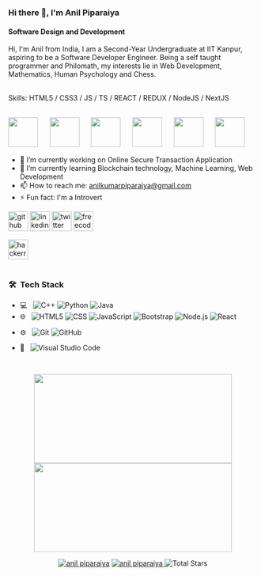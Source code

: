 ### Hi there 👋, I'm Anil Piparaiya
#### Software Design and Development
Hi, I'm Anil from India, I am a Second-Year Undergraduate at IIT Kanpur, aspiring to be a Software Developer Engineer. Being a self taught programmer and Philomath, my interests lie in Web Development, Mathematics, Human Psychology and Chess.

<br/>
Skills:   HTML5 / CSS3 / JS / TS / REACT / REDUX / NodeJS / NextJS

<br />
<br/>
<!-- <div align="center"> -->
<div>
	
  <img
    src="https://cdn.jsdelivr.net/gh/devicons/devicon@latest/icons/html5/html5-plain.svg"
    width="60px"
  />&nbsp;&nbsp;&nbsp;&nbsp;&nbsp;
  <img
    src="https://cdn.jsdelivr.net/gh/devicons/devicon@latest/icons/css3/css3-plain.svg"
    width="60px"
    />&nbsp;&nbsp;&nbsp;&nbsp;&nbsp;
  <img
    src="https://cdn.jsdelivr.net/gh/devicons/devicon@latest/icons/javascript/javascript-plain.svg"
    width="60px"
  />&nbsp;&nbsp;&nbsp;&nbsp;&nbsp;
  <img
    src="https://cdn.jsdelivr.net/gh/devicons/devicon@latest/icons/typescript/typescript-plain.svg"
    width="60px"
  />&nbsp;&nbsp;&nbsp;&nbsp;&nbsp;
  <img
    src="https://cdn.jsdelivr.net/gh/devicons/devicon@latest/icons/react/react-original.svg"
    width="60px"
  />&nbsp;&nbsp;&nbsp;&nbsp;&nbsp;
  <img
    src="https://cdn.jsdelivr.net/gh/devicons/devicon@latest/icons/redux/redux-original.svg"
    width="60px"
  />
  <br />
</div>

- 🔭 I’m currently working on Online Secure Transaction Application 
- 🌱 I’m currently learning  Blockchain technology, Machine Learning, Web Development 
- 📫 How to reach me: anilkumarpiparaiya@gmail.com 
- ⚡ Fun fact: I'm a Introvert 


[<img src='https://cdn.jsdelivr.net/npm/simple-icons@3.0.1/icons/github.svg' alt='github' height='40'>](https://github.com/anilpiparaiya)
[<img src='https://cdn.jsdelivr.net/npm/simple-icons@3.0.1/icons/linkedin.svg' alt='linkedin' height='40'>](https://www.linkedin.com/in/anilpiparaiya/) 
[<img src='https://cdn.jsdelivr.net/npm/simple-icons@3.0.1/icons/twitter.svg' alt='twitter' height='40'>](https://twitter.com/anilpiparaiya) 
[<img src='https://cdn.jsdelivr.net/npm/simple-icons@3.0.1/icons/freecodecamp.svg' alt='freecodecamp' height='40'>](https://www.freecodecamp.org/anilpiparaiya)  
<!-- [<img src='https://cdn.jsdelivr.net/npm/simple-icons@3.0.1/icons/instagram.svg' alt='instagram' height='40'>](https://www.instagram.com/anilpiparaiya07/) -->
<!-- [<img src='https://cdn.jsdelivr.net/npm/simple-icons@3.0.1/icons/codesandbox.svg' alt='codesandbox' height='40'>](https://codesandbox.io/u/anilpiparaiya)  -->
[<img src='https://cdn.jsdelivr.net/npm/simple-icons@3.0.1/icons/hackerrank.svg' alt='hackerrank' height='40'>]( https://www.hackerrank.com/kanilp)  
<br>

<h3> 🛠 &nbsp;Tech Stack</h3>

- 💻 &nbsp;
  ![C++](https://img.shields.io/badge/-C++-333333?style=flat&logo=C%2B%2B&logoColor=00599C)
  ![Python](https://img.shields.io/badge/-Python-333333?style=flat&logo=python)
  ![Java](https://img.shields.io/badge/-Java-333333?style=flat&logo=Java&logoColor=007396)
- 🌐 &nbsp;
  ![HTML5](https://img.shields.io/badge/-HTML5-333333?style=flat&logo=HTML5)
  ![CSS](https://img.shields.io/badge/-CSS-333333?style=flat&logo=CSS3&logoColor=1572B6)
  ![JavaScript](https://img.shields.io/badge/-JavaScript-333333?style=flat&logo=javascript)
  ![Bootstrap](https://img.shields.io/badge/-Bootstrap-333333?style=flat&logo=bootstrap&logoColor=563D7C)
  ![Node.js](https://img.shields.io/badge/-Node.js-333333?style=flat&logo=node.js)
  ![React](https://img.shields.io/badge/-React-333333?style=flat&logo=react)
  <!---![Rails](https://img.shields.io/badge/-Rails-333333?style=flat&logo=ruby)--->

<!--   ![MySQL](https://img.shields.io/badge/-MySQL-333333?style=flat&logo=mysql)
  ![PostgreSQL](https://img.shields.io/badge/-PostgreSQL-333333?style=flat&logo=postgresql) -->
- ⚙️ &nbsp;
  ![Git](https://img.shields.io/badge/-Git-333333?style=flat&logo=git)
  ![GitHub](https://img.shields.io/badge/-GitHub-333333?style=flat&logo=github)
<!--   ![Markdown](https://img.shields.io/badge/-Markdown-333333?style=flat&logo=markdown) -->
- 🔧 &nbsp;
  ![Visual Studio Code](https://img.shields.io/badge/-Visual%20Studio%20Code-333333?style=flat&logo=visual-studio-code&logoColor=007ACC)

<br/>

<p align="center">
    <img
        height="180em"
	 width="400em"
        src="https://github-readme-stats.vercel.app/api?username=anilpiparaiya&show_icons=true&hide_border=true&theme=tokyonight"
    />
    <img
        height="180em"
	width="400em"
        src="https://github-readme-stats.vercel.app/api/top-langs/?username=anilpiparaiya&show_icons=true&hide_border=true&layout=compact&langs_count=8&theme=tokyonight"
    />
</p>

<p align="center"> 
	<a href="https://github.com/anilpiparaiya"><img src="https://komarev.com/ghpvc/?username=anilpiparaiya" alt="anil piparaiya"/></a>
	<a href="https://github.com/anilpiparaiya?tab=repositories"><img src="https://badges.pufler.dev/repos/anilpiparaiya" alt="anil piparaiya" /> </a>
	<img src="https://img.shields.io/github/stars/anilpiparaiya?label=Stars" alt="Total Stars">
</p>
<!-- 

![GitHub Activity Graph](https://activity-graph.herokuapp.com/graph?username=anilpiparaiya)  

![GitHub metrics](https://metrics.lecoq.io/anilpiparaiya)  

![GitHub streak stats](https://github-readme-streak-stats.herokuapp.com/?user=anilpiparaiya)  

![Profile views](https://gpvc.arturio.dev/anilpiparaiya)  
 -->
